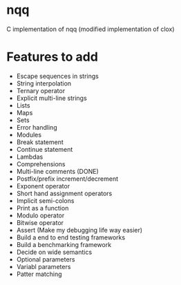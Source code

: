 # nqq
C implementation of nqq (modified implementation of clox)

# Features to add
- Escape sequences in strings
- String interpolation
- Ternary operator
- Explicit multi-line strings
- Lists
- Maps
- Sets
- Error handling
- Modules
- Break statement
- Continue statement
- Lambdas
- Comprehensions
- Multi-line comments (DONE)
- Postfix/prefix increment/decrement
- Exponent operator
- Short hand assignment operators
- Implicit semi-colons
- Print as a function
- Modulo operator
- Bitwise operator
- Assert (Make my debugging life way easier)
- Build a end to end testing frameworks
- Build a benchmarking framework
- Decide on wide semantics
- Optional parameters
- Variabl parameters
- Patter matching